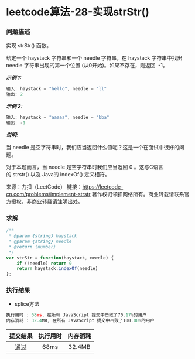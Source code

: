 # leetcode算法-28-实现strStr()

### 问题描述

实现 strStr() 函数。

给定一个 haystack 字符串和一个 needle 字符串，在 haystack 字符串中找出 needle 字符串出现的第一个位置 (从0开始)。如果不存在，则返回  -1。

***示例 1:***

```js
输入: haystack = "hello", needle = "ll"
输出: 2
```
***示例 2:***

```js
输入: haystack = "aaaaa", needle = "bba"
输出: -1
```
***说明:***

当 needle 是空字符串时，我们应当返回什么值呢？这是一个在面试中很好的问题。

对于本题而言，当 needle 是空字符串时我们应当返回 0 。这与C语言的 strstr() 以及 Java的 indexOf() 定义相符。

来源：力扣（LeetCode）
链接：https://leetcode-cn.com/problems/implement-strstr
著作权归领扣网络所有。商业转载请联系官方授权，非商业转载请注明出处。

### 求解

```js
/**
 * @param {string} haystack
 * @param {string} needle
 * @return {number}
 */
var strStr = function(haystack, needle) {
    if (!needle) return 0
    return haystack.indexOf(needle)
};

```

### 执行结果

- splice方法

```js
执行用时 : 68ms, 在所有 JavaScript 提交中击败了70.17%的用户
内存消耗 : 32.4MB, 在所有 JavaScript 提交中击败了100.00%的用户
```

| 提交结果 | 执行用时 | 内存消耗 |
|:------:|:------:|:-------:|
|   通过  | 68ms  |  32.4MB |


